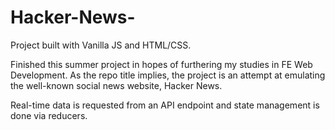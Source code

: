 # Hacker-News-
Project built with Vanilla JS and HTML/CSS.

Finished this summer project in hopes of furthering my studies in FE Web Development. As the repo title implies, the project is an attempt at emulating the well-known social news website, Hacker News.

Real-time data is requested from an API endpoint and state management is done via reducers.
